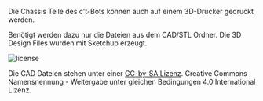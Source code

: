 Die Chassis Teile des c't-Bots können auch auf einem 3D-Drucker gedruckt werden.

Benötigt werden dazu nur die Dateien aus dem CAD/STL Ordner. Die 3D Design Files wurden mit Sketchup erzeugt.

![license](https://i.creativecommons.org/l/by-sa/4.0/88x31.png)

Die CAD Dateien stehen unter einer [CC-by-SA Lizenz](http://creativecommons.org/licenses/by-sa/4.0/). Creative Commons Namensnennung - Weitergabe unter gleichen Bedingungen 4.0 International Lizenz</a>.
